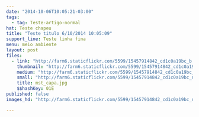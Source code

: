 ```yaml
---
date: "2014-10-06T10:05:21-03:00"
tags:
  - tag: Teste-artigo-normal
hat: Teste chapeu
title: "Teste titulo 6/10/2014 10:05:09"
support_line: Teste linha fina
menu: meio ambiente
layout: post
files:
  - link: "http://farm6.staticflickr.com/5599/15457914842_cd1c0a19bc_b.jpg"
    thumbnail: "http://farm6.staticflickr.com/5599/15457914842_cd1c0a19bc_t.jpg"
    medium: "http://farm6.staticflickr.com/5599/15457914842_cd1c0a19bc_z.jpg"
    small: "http://farm6.staticflickr.com/5599/15457914842_cd1c0a19bc_n.jpg"
    title: mst_capa.jpg
    $$hashKey: 01E
published: false
images_hd: "http://farm6.staticflickr.com/5599/15457914842_cd1c0a19bc_n.jpg"

---
```

